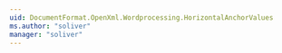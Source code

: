 ```yaml
---
uid: DocumentFormat.OpenXml.Wordprocessing.HorizontalAnchorValues
ms.author: "soliver"
manager: "soliver"
---
```


